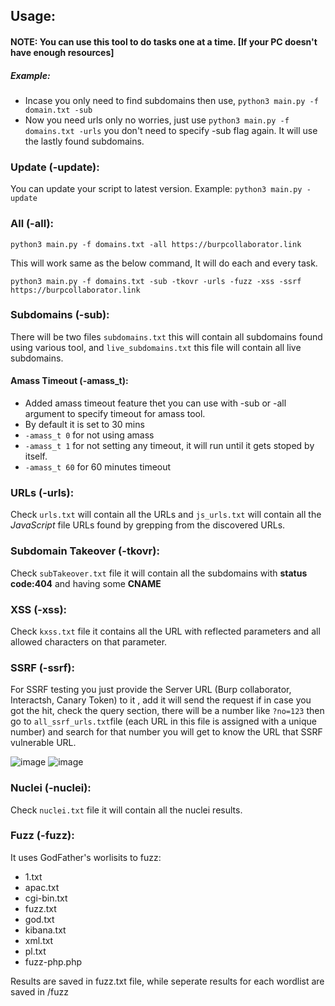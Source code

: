 ## Usage:

#### NOTE: You can use this tool to do tasks one at a time. [If your PC doesn't have enough resources]
##### Example:
   * Incase you only need to find subdomains then use, `python3 main.py -f domain.txt -sub`
   * Now you need urls only no worries, just use `python3 main.py -f domains.txt -urls` you don't need to specify -sub flag again. It will use the lastly found subdomains.

### Update (-update):
You can update your script to latest version.
Example: `python3 main.py -update`

### All (-all):
`python3 main.py -f domains.txt -all https://burpcollaborator.link`

This will work same as the below command, It will do each and every task.

`python3 main.py -f domains.txt -sub -tkovr -urls -fuzz -xss -ssrf https://burpcollaborator.link`

### Subdomains (-sub):
There will be two files `subdomains.txt` this will contain all subdomains found using various tool, and `live_subdomains.txt` this file will contain all live subdomains. 
#### Amass Timeout (-amass_t):
  * Added amass timeout feature thet you can use with -sub or -all argument to specify timeout for amass tool.
  * By default it is set to 30 mins
  * `-amass_t 0` for not using amass
  * `-amass_t 1` for not setting any timeout, it will run until it gets stoped by itself.
  * `-amass_t 60` for 60 minutes timeout

### URLs (-urls): 
Check `urls.txt` will contain all the URLs and `js_urls.txt`  will contain all the *JavaScript* file URLs found by grepping from the discovered URLs. 

### Subdomain Takeover (-tkovr):
Check `subTakeover.txt` file it will contain all the subdomains with **status code:404** and having some **CNAME**

### XSS (-xss):
Check `kxss.txt` file it contains all the URL with reflected parameters and all allowed characters on that parameter. 

### SSRF (-ssrf):
For SSRF testing you just provide the Server URL (Burp collaborator, Interactsh, Canary Token) to it , add it will send the request if in case you got the hit, check the query section, there will be a number like `?no=123` then go to `all_ssrf_urls.txt`file (each URL in this file is assigned with a unique number) and search for that number you will get to know the URL that SSRF vulnerable URL.

![image](https://github.com/Kirosci/Project-Recon/assets/106021529/6950b0ce-3ac5-4b22-8bdb-d57895684f9b)
![image](https://github.com/Kirosci/Project-Recon/assets/106021529/40e4ca81-664e-4a07-9c8b-51897b07226d)


### Nuclei (-nuclei):
Check `nuclei.txt` file it will contain all the nuclei results. 

### Fuzz (-fuzz):
It uses GodFather's worlisits to fuzz:
* 1.txt
* apac.txt
* cgi-bin.txt
* fuzz.txt
* god.txt
* kibana.txt
* xml.txt
* pl.txt
* fuzz-php.php

Results are saved in fuzz.txt file, while seperate results for each wordlist are saved in /fuzz
